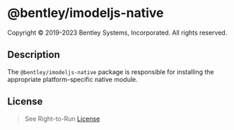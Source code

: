 # @bentley/imodeljs-native

Copyright © 2019-2023 Bentley Systems, Incorporated. All rights reserved.

## Description

The `@bentley/imodeljs-native` package is responsible for installing the appropriate platform-specific native module.

## License

> See Right-to-Run [License](https://github.com/iTwin/itwinjs-core/blob/master/core/backend/src/imodeljs-native-LICENSE.md)

